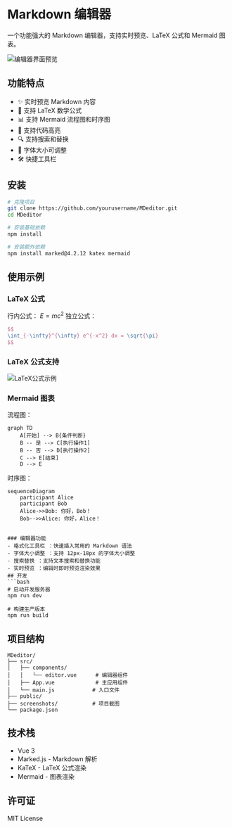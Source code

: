 
# Markdown 编辑器

一个功能强大的 Markdown 编辑器，支持实时预览、LaTeX 公式和 Mermaid 图表。

![编辑器界面预览](./screenshots/editor-interface.png)

## 功能特点

- ✨ 实时预览 Markdown 内容
- 📐 支持 LaTeX 数学公式
- 📊 支持 Mermaid 流程图和时序图
- 🎨 支持代码高亮
- 🔍 支持搜索和替换
- 📝 字体大小可调整
- 🛠 快捷工具栏

## 安装

```bash
# 克隆项目
git clone https://github.com/yourusername/MDeditor.git
cd MDeditor

# 安装基础依赖
npm install

# 安装额外依赖
npm install marked@4.2.12 katex mermaid
```
## 使用示例
### LaTeX 公式
行内公式： $E = mc^2$ 独立公式：

```latex
$$
\int_{-\infty}^{\infty} e^{-x^2} dx = \sqrt{\pi}
$$
 ```

### LaTeX 公式支持

![LaTeX公式示例](./screenshots/latex-preview.png)

### Mermaid 图表
流程图：


```mermaid
graph TD
    A[开始] --> B{条件判断}
    B -- 是 --> C[执行操作1]
    B -- 否 --> D[执行操作2]
    C --> E[结束]
    D --> E
```
 

时序图：


```mermaid
sequenceDiagram
    participant Alice
    participant Bob
    Alice->>Bob: 你好，Bob！
    Bob-->>Alice: 你好，Alice！
```
 ```

### 编辑器功能
- 格式化工具栏 ：快速插入常用的 Markdown 语法
- 字体大小调整 ：支持 12px-18px 的字体大小调整
- 搜索替换 ：支持文本搜索和替换功能
- 实时预览 ：编辑时即时预览渲染效果
## 开发
```bash
# 启动开发服务器
npm run dev

# 构建生产版本
npm run build
 ```

## 项目结构
```plaintext
MDeditor/
├── src/
│   ├── components/
│   │   └── editor.vue      # 编辑器组件
│   ├── App.vue             # 主应用组件
│   └── main.js            # 入口文件
├── public/
├── screenshots/           # 项目截图
└── package.json
 ```

## 技术栈
- Vue 3
- Marked.js - Markdown 解析
- KaTeX - LaTeX 公式渲染
- Mermaid - 图表渲染
## 许可证
MIT License

